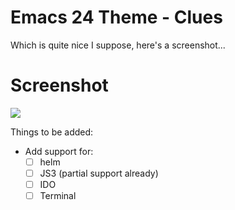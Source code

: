 # Emacs 24 Theme - Clues

Which is quite nice I suppose, here's a screenshot...

# Screenshot 

![](https://raw.github.com/jasonm23/emacs-clues-theme/master/clues-theme.png)

Things to be added:

- Add support for:
  - [ ] helm
  - [ ] JS3 (partial support already)
  - [ ] IDO
  - [ ] Terminal
